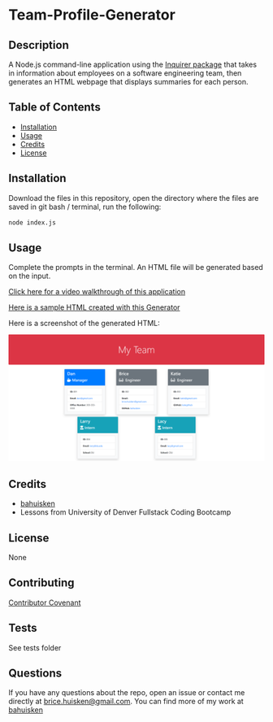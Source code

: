 # Team-Profile-Generator

## Description

A Node.js command-line application using the [Inquirer package](https://www.npmjs.com/package/inquirer) that takes in information about employees on a software engineering team, then generates an HTML webpage that displays summaries for each person.

## Table of Contents

* [Installation](#installation)
* [Usage](#usage)
* [Credits](#credits)
* [License](#license)

## Installation

Download the files in this repository, open the directory where the files are saved in git bash / terminal, run the following:

```bash
node index.js
```

## Usage

Complete the prompts in the terminal. An HTML file will be generated based on the input. 

[Click here for a video walkthrough of this application](https://drive.google.com/file/d/1ffXpBk-CghKY-HgK6kylkuwnaelzOLwZ/view?usp=sharing)

[Here is a sample HTML created with this Generator](https://bahuisken.github.io/Team-Profile-Generator/dist/se-team.html)

Here is a screenshot of the generated HTML:

![Screenshot](./assets/images/10-object-oriented-programming-homework-demo.png)



## Credits

* [bahuisken](https://github.com/bahuisken/)
* Lessons from University of Denver Fullstack Coding Bootcamp

## License

None

## Contributing

[Contributor Covenant](https://www.contributor-covenant.org/)

## Tests

See tests folder

## Questions

If you have any questions about the repo, open an issue or contact me directly at [brice.huisken@gmail.com](mailto:brice.huisken@gmail.com). You can find more of my work at [bahuisken](https://github.com/bahuisken/)